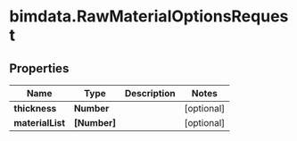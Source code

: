 # bimdata.RawMaterialOptionsRequest

## Properties

Name | Type | Description | Notes
------------ | ------------- | ------------- | -------------
**thickness** | **Number** |  | [optional] 
**materialList** | **[Number]** |  | [optional] 


